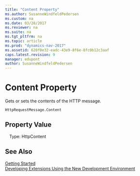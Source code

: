 ```yaml
---
title: "Content Property"
ms.author: SusanneWindfeldPedersen
ms.custom: na
ms.date: 03/28/2017
ms.reviewer: na
ms.suite: na
ms.tgt_pltfrm: na
ms.topic: article
ms.prod: "dynamics-nav-2017"
ms.assetid: 620f0e32-eadc-43e9-8f6e-8fc0b12c3aaf
caps.latest.revision: 9
manager: edupont
author: SusanneWindfeldPedersen
---
```


# Content Property
Gets or sets the contents of the HTTP message.

```
HttpRequestMessage.Content
```

## Property Value
&emsp;Type: HttpContent

## See Also
[Getting Started](devenv-get-started.md)  
[Developing Extensions Using the New Development Environment](devenv-dev-overview.md)